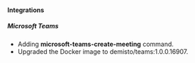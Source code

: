 
#### Integrations
##### Microsoft Teams
- Adding **microsoft-teams-create-meeting** command.
- Upgraded the Docker image to demisto/teams:1.0.0.16907.
